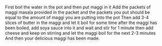 First boil the water in the pot and then put maggi in it
Add the packets of maggi masala provided in the packet and the packets you put should be equal to the amount of maggi you are putting into the pot
Then add 3-4 slices of butter in the maggi and let it boil for some time
after the maggi has been boiled, add soya sauce into it and wait and stir for 1 minute
then add cheese and keep on stirring and let the maggi boil for the next 2-3 minutes
And then your delicious maggi has been made.